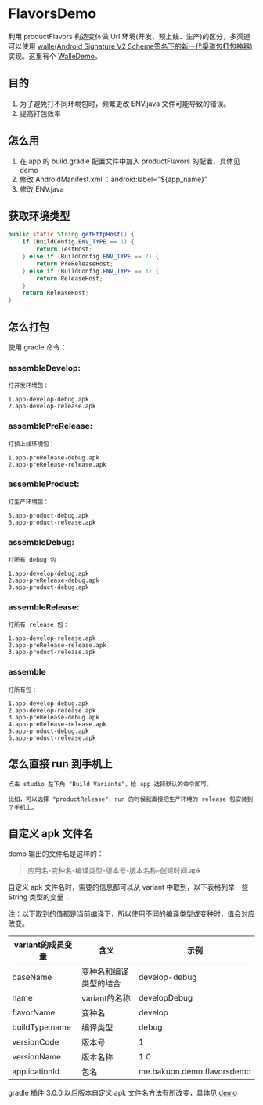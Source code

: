 # FlavorsDemo

利用 productFlavors 构造变体做 Url 环境(开发、预上线、生产)的区分，多渠道可以使用 [walle(Android Signature V2 Scheme签名下的新一代渠道包打包神器)](https://github.com/Meituan-Dianping/walle)实现。这里有个 [WalleDemo](https://github.com/Bakumon/WalleDemo)。

## 目的

1. 为了避免打不同环境包时，频繁更改 ENV.java 文件可能导致的错误。
2. 提高打包效率

## 怎么用

1. 在 app 的 build.gradle 配置文件中加入 productFlavors 的配置，具体见 demo
2. 修改 AndroidManifest.xml ：android:label="${app_name}"
3. 修改 ENV.java

## 获取环境类型

```java
public static String getHttpHost() {
    if (BuildConfig.ENV_TYPE == 1) {
        return TestHost;
    } else if (BuildConfig.ENV_TYPE == 2) {
        return PreReleaseHost;
    } else if (BuildConfig.ENV_TYPE == 3) {
        return ReleaseHost;
    }
    return ReleaseHost;
}
```

## 怎么打包

使用 gradle 命令：

### assembleDevelop:

    打开发环境包：

    1.app-develop-debug.apk
    2.app-develop-release.apk

### assemblePreRelease:

    打预上线环境包：

    1.app-preRelease-debug.apk
    2.app-preRelease-release.apk

### assembleProduct:

    打生产环境包：

    5.app-product-debug.apk
    6.app-product-release.apk

### assembleDebug:

    打所有 debug 包：

    1.app-develop-debug.apk
    2.app-preRelease-debug.apk
    3.app-product-debug.apk

### assembleRelease:

    打所有 release 包：

    1.app-develop-release.apk
    2.app-preRelease-release.apk
    3.app-product-release.apk

### assemble

    打所有包：

    1.app-develop-debug.apk
    2.app-develop-release.apk
    3.app-preRelease-debug.apk
    4.app-preRelease-release.apk
    5.app-product-debug.apk
    6.app-product-release.apk

## 怎么直接 run 到手机上

    点击 studio 左下角 "Build Variants"，给 app 选择默认的命令即可。

    比如，可以选择 "productRelease"，run 的时候就直接把生产环境的 release 包安装到了手机上。

## 自定义 apk 文件名

   demo 输出的文件名是这样的：

   > 应用名-变种名-编译类型-版本号-版本名称-创建时间.apk

   自定义 apk 文件名时，需要的信息都可以从 variant 中取到，以下表格列举一些 String 类型的变量：

   注：以下取到的值都是当前编译下，所以使用不同的编译类型或变种时，值会对应改变。

   |variant的成员变量|含义|示例|
   |---|---|---|
   |baseName|变种名和编译类型的结合|develop-debug|
   |name|variant的名称|developDebug|
   |flavorName|变种名|develop|
   |buildType.name|编译类型|debug|
   |versionCode|版本号|1|
   |versionName|版本名称|1.0|
   |applicationId|包名|me.bakuon.demo.flavorsdemo|

   gradle 插件 3.0.0 以后版本自定义 apk 文件名方法有所改变，具体见 [demo](/app/build.gradle)